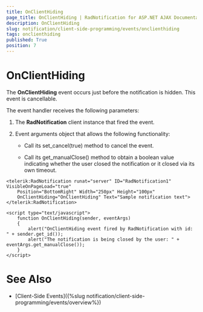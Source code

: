 ```yaml
---
title: OnClientHiding
page_title: OnClientHiding | RadNotification for ASP.NET AJAX Documentation
description: OnClientHiding
slug: notification/client-side-programming/events/onclienthiding
tags: onclienthiding
published: True
position: 7
---
```


# OnClientHiding





The **OnClientHiding** event occurs just before the notification is hidden. This event is cancellable.

The event handler receives the following parameters:

1. The **RadNotification** client instance that fired the event.
1. Event arguments object that allows the following functionality:
	
	* Call its set_cancel(true) method to cancel the event.
	
	* Call its get_manualClose() method to obtain a boolean value indicating whether the user closed the notification or it closed via its own timeout.


````ASP.NET
<telerik:RadNotification runat="server" ID="RadNotification1" VisibleOnPageLoad="true"
    Position="BottomRight" Width="250px" Height="100px"
    OnClientHiding="OnClientHiding" Text="Sample notification text">
</telerik:RadNotification>

<script type="text/javascript">
    function OnClientHiding(sender, eventArgs)
    {
        alert("OnClientHiding event fired by RadNotification with id: " + sender.get_id());
        alert("The notification is being closed by the user: " + eventArgs.get_manualClose());
    }
</script>
````



# See Also

 * [Client-Side Events]({%slug notification/client-side-programming/events/overview%})
